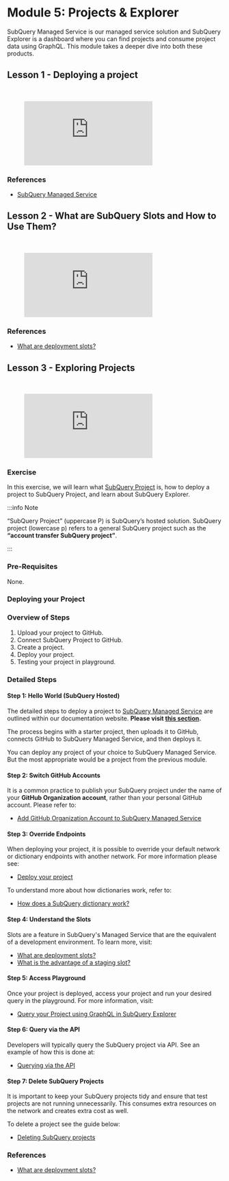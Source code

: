 # Module 5: Projects & Explorer

SubQuery Managed Service is our managed service solution and SubQuery Explorer is a dashboard where you can find projects and consume project data using GraphQL. This module takes a deeper dive into both these products.

## Lesson 1 - Deploying a project

<br/>
<figure class="video_container">
  <iframe src="https://www.youtube.com/embed/8QcFvd-_3YQ" frameborder="0" allowfullscreen="true"></iframe>
</figure>

### References

- [SubQuery Managed Service](https://managedservice.subquery.network/)

## Lesson 2 - What are SubQuery Slots and How to Use Them?

<br/>
<figure class="video_container">
  <iframe src="https://www.youtube.com/embed/JeYa3JlxR1g" frameborder="0" allowfullscreen="true"></iframe>
</figure>

### References

- [What are deployment slots?](../../miscellaneous/faqs.md#how-much-does-it-cost-to-host-my-project-in-subquery-projects)

## Lesson 3 - Exploring Projects

<br/>
<figure class="video_container">
  <iframe src="https://www.youtube.com/embed/TMT00Ggs7tc" frameborder="0" allowfullscreen="true"></iframe>
</figure>

### Exercise

In this exercise, we will learn what [SubQuery Project](https://managedservice.subquery.network/) is, how to deploy a project to SubQuery Project, and learn about SubQuery Explorer.

:::info Note

“SubQuery Project” (uppercase P) is SubQuery’s hosted solution. SubQuery project (lowercase p) refers to a general SubQuery project such as the **“account transfer SubQuery project”**.

:::

### Pre-Requisites

None.

### Deploying your Project

### Overview of Steps

1. Upload your project to GitHub.
2. Connect SubQuery Project to GitHub.
3. Create a project.
4. Deploy your project.
5. Testing your project in playground.

### Detailed Steps

#### Step 1: Hello World (SubQuery Hosted)

The detailed steps to deploy a project to [SubQuery Managed Service](https://managedservice.subquery.network/) are outlined within our documentation website. **Please visit [this section](../../run_publish/publish.md).**

The process begins with a starter project, then uploads it to GitHub, connects GitHub to SubQuery Managed Service, and then deploys it.

You can deploy any project of your choice to SubQuery Managed Service. But the most appropriate would be a project from the previous module.

#### Step 2: Switch GitHub Accounts

It is a common practice to publish your SubQuery project under the name of your **GitHub Organization account**, rather than your personal GitHub account. Please refer to:

- [Add GitHub Organization Account to SubQuery Managed Service](../../run_publish/publish.md#add-github-organization-account-to-subquery-projects)

#### Step 3: Override Endpoints

When deploying your project, it is possible to override your default network or dictionary endpoints with another network. For more information please see:

- [Deploy your project](../../run_publish/publish.md#deploy-your-first-version)

To understand more about how dictionaries work, refer to:

- [How does a SubQuery dictionary work?](../tutorials_examples/dictionary.md)

#### Step 4: Understand the Slots

Slots are a feature in SubQuery's Managed Service that are the equivalent of a development environment. To learn more, visit:

- [What are deployment slots?](../../miscellaneous/faqs.md#what-are-deployment-slots)
- [What is the advantage of a staging slot?](../../miscellaneous/faqs.md#what-is-the-advantage-of-a-staging-slot)

#### Step 5: Access Playground

Once your project is deployed, access your project and run your desired query in the playground. For more information, visit:

- [Query your Project using GraphQL in SubQuery Explorer](../../run_publish/query/graphql.md)

#### Step 6: Query via the API

Developers will typically query the SubQuery project via API. See an example of how this is done at:

- [Querying via the API](../../quickstart/quickstart_chains/polkadot.md#_6-query-your-project)

#### Step 7: Delete SubQuery Projects

It is important to keep your SubQuery projects tidy and ensure that test projects are not running unnecessarily. This consumes extra resources on the network and creates extra cost as well.

To delete a project see the guide below:

- [Deleting SubQuery projects](../tutorials_examples/delete-projects.md)

### References

- [What are deployment slots?](../../miscellaneous/faqs.md#what-are-deployment-slots)
